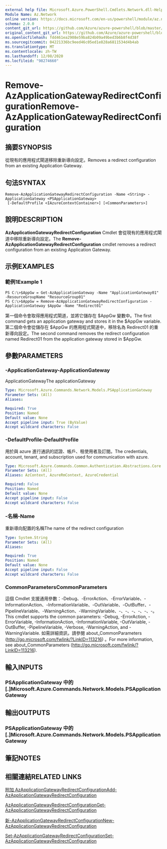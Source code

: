 ```yaml
---
external help file: Microsoft.Azure.PowerShell.Cmdlets.Network.dll-Help.xml
Module Name: Az.Network
online version: https://docs.microsoft.com/en-us/powershell/module/az.network/remove-azapplicationgatewayredirectconfiguration
schema: 2.0.0
content_git_url: https://github.com/Azure/azure-powershell/blob/master/src/Network/Network/help/Remove-AzApplicationGatewayRedirectConfiguration.md
original_content_git_url: https://github.com/Azure/azure-powershell/blob/master/src/Network/Network/help/Remove-AzApplicationGatewayRedirectConfiguration.md
ms.openlocfilehash: fdd461ea2908e59ba824b09a49bed3b6b8f4d38f
ms.sourcegitcommit: 04221336bc9eed46c05ed1e828a6811534d4b4ab
ms.translationtype: MT
ms.contentlocale: zh-TW
ms.lasthandoff: 12/08/2020
ms.locfileid: "98274660"
---
```

# <span data-ttu-id="29bd8-101">Remove-AzApplicationGatewayRedirectConfiguration</span><span class="sxs-lookup"><span data-stu-id="29bd8-101">Remove-AzApplicationGatewayRedirectConfiguration</span></span>

## <span data-ttu-id="29bd8-102">摘要</span><span class="sxs-lookup"><span data-stu-id="29bd8-102">SYNOPSIS</span></span>
<span data-ttu-id="29bd8-103">從現有的應用程式閘道移除重新導向設定。</span><span class="sxs-lookup"><span data-stu-id="29bd8-103">Removes a redirect configuration from an existing Application Gateway.</span></span>

## <span data-ttu-id="29bd8-104">句法</span><span class="sxs-lookup"><span data-stu-id="29bd8-104">SYNTAX</span></span>

```
Remove-AzApplicationGatewayRedirectConfiguration -Name <String> -ApplicationGateway <PSApplicationGateway>
 [-DefaultProfile <IAzureContextContainer>] [<CommonParameters>]
```

## <span data-ttu-id="29bd8-105">說明</span><span class="sxs-lookup"><span data-stu-id="29bd8-105">DESCRIPTION</span></span>
<span data-ttu-id="29bd8-106">**AzApplicationGatewayRedirectConfiguration** Cmdlet 會從現有的應用程式閘道中移除重新導向設定。</span><span class="sxs-lookup"><span data-stu-id="29bd8-106">The **Remove-AzApplicationGatewayRedirectConfiguration** cmdlet removes a redirect configuration from an existing Application Gateway.</span></span>

## <span data-ttu-id="29bd8-107">示例</span><span class="sxs-lookup"><span data-stu-id="29bd8-107">EXAMPLES</span></span>

### <span data-ttu-id="29bd8-108">範例1</span><span class="sxs-lookup"><span data-stu-id="29bd8-108">Example 1</span></span>
```
PS C:\>$AppGw = Get-AzApplicationGateway -Name "ApplicationGateway01" -ResourceGroupName "ResourceGroup01"
PS C:\>$AppGw = Remove-AzApplicationGatewayRedirectConfiguration -ApplicationGateway $AppGw -Name "Redirect01"
```

<span data-ttu-id="29bd8-109">第一個命令會取得應用程式閘道，並將它儲存在 $AppGw 變數中。</span><span class="sxs-lookup"><span data-stu-id="29bd8-109">The first command gets an application gateway and stores it in the $AppGw variable.</span></span>
<span data-ttu-id="29bd8-110">第二個命令會從儲存在 $AppGw 的應用程式閘道中，移除名為 Redirect01 的重新導向設定。</span><span class="sxs-lookup"><span data-stu-id="29bd8-110">The second command removes the redirect configuration named Redirect01 from the application gateway stored in $AppGw.</span></span>

## <span data-ttu-id="29bd8-111">參數</span><span class="sxs-lookup"><span data-stu-id="29bd8-111">PARAMETERS</span></span>

### <span data-ttu-id="29bd8-112">-ApplicationGateway</span><span class="sxs-lookup"><span data-stu-id="29bd8-112">-ApplicationGateway</span></span>
<span data-ttu-id="29bd8-113">ApplicationGateway</span><span class="sxs-lookup"><span data-stu-id="29bd8-113">The applicationGateway</span></span>

```yaml
Type: Microsoft.Azure.Commands.Network.Models.PSApplicationGateway
Parameter Sets: (All)
Aliases:

Required: True
Position: Named
Default value: None
Accept pipeline input: True (ByValue)
Accept wildcard characters: False
```

### <span data-ttu-id="29bd8-114">-DefaultProfile</span><span class="sxs-lookup"><span data-stu-id="29bd8-114">-DefaultProfile</span></span>
<span data-ttu-id="29bd8-115">用於與 azure 進行通訊的認證、帳戶、租使用者及訂閱。</span><span class="sxs-lookup"><span data-stu-id="29bd8-115">The credentials, account, tenant, and subscription used for communication with azure.</span></span>

```yaml
Type: Microsoft.Azure.Commands.Common.Authentication.Abstractions.Core.IAzureContextContainer
Parameter Sets: (All)
Aliases: AzContext, AzureRmContext, AzureCredential

Required: False
Position: Named
Default value: None
Accept pipeline input: False
Accept wildcard characters: False
```

### <span data-ttu-id="29bd8-116">-名稱</span><span class="sxs-lookup"><span data-stu-id="29bd8-116">-Name</span></span>
<span data-ttu-id="29bd8-117">重新導向配置的名稱</span><span class="sxs-lookup"><span data-stu-id="29bd8-117">The name of the redirect configuration</span></span>

```yaml
Type: System.String
Parameter Sets: (All)
Aliases:

Required: True
Position: Named
Default value: None
Accept pipeline input: False
Accept wildcard characters: False
```

### <span data-ttu-id="29bd8-118">CommonParameters</span><span class="sxs-lookup"><span data-stu-id="29bd8-118">CommonParameters</span></span>
<span data-ttu-id="29bd8-119">這個 Cmdlet 支援通用參數：-Debug、-ErrorAction、-ErrorVariable、-InformationAction、-InformationVariable、-OutVariable、-OutBuffer、-PipelineVariable、-WarningAction、-WarningVariable、-、-、-、-、-、-。</span><span class="sxs-lookup"><span data-stu-id="29bd8-119">This cmdlet supports the common parameters: -Debug, -ErrorAction, -ErrorVariable, -InformationAction, -InformationVariable, -OutVariable, -OutBuffer, -PipelineVariable, -Verbose, -WarningAction, and -WarningVariable.</span></span> <span data-ttu-id="29bd8-120">如需詳細資訊，請參閱 about_CommonParameters (http://go.microsoft.com/fwlink/?LinkID=113216) 。</span><span class="sxs-lookup"><span data-stu-id="29bd8-120">For more information, see about_CommonParameters (http://go.microsoft.com/fwlink/?LinkID=113216).</span></span>

## <span data-ttu-id="29bd8-121">輸入</span><span class="sxs-lookup"><span data-stu-id="29bd8-121">INPUTS</span></span>

### <span data-ttu-id="29bd8-122">PSApplicationGateway 中的 [.]</span><span class="sxs-lookup"><span data-stu-id="29bd8-122">Microsoft.Azure.Commands.Network.Models.PSApplicationGateway</span></span>

## <span data-ttu-id="29bd8-123">輸出</span><span class="sxs-lookup"><span data-stu-id="29bd8-123">OUTPUTS</span></span>

### <span data-ttu-id="29bd8-124">PSApplicationGateway 中的 [.]</span><span class="sxs-lookup"><span data-stu-id="29bd8-124">Microsoft.Azure.Commands.Network.Models.PSApplicationGateway</span></span>

## <span data-ttu-id="29bd8-125">筆記</span><span class="sxs-lookup"><span data-stu-id="29bd8-125">NOTES</span></span>

## <span data-ttu-id="29bd8-126">相關連結</span><span class="sxs-lookup"><span data-stu-id="29bd8-126">RELATED LINKS</span></span>

[<span data-ttu-id="29bd8-127">附加 AzApplicationGatewayRedirectConfiguration</span><span class="sxs-lookup"><span data-stu-id="29bd8-127">Add-AzApplicationGatewayRedirectConfiguration</span></span>](./Add-AzApplicationGatewayRedirectConfiguration.md)

[<span data-ttu-id="29bd8-128">AzApplicationGatewayRedirectConfiguration</span><span class="sxs-lookup"><span data-stu-id="29bd8-128">Get-AzApplicationGatewayRedirectConfiguration</span></span>](./Get-AzApplicationGatewayRedirectConfiguration.md)

[<span data-ttu-id="29bd8-129">新-AzApplicationGatewayRedirectConfiguration</span><span class="sxs-lookup"><span data-stu-id="29bd8-129">New-AzApplicationGatewayRedirectConfiguration</span></span>](./New-AzApplicationGatewayRedirectConfiguration.md)

[<span data-ttu-id="29bd8-130">Set-AzApplicationGatewayRedirectConfiguration</span><span class="sxs-lookup"><span data-stu-id="29bd8-130">Set-AzApplicationGatewayRedirectConfiguration</span></span>](./Set-AzApplicationGatewayRedirectConfiguration.md)
